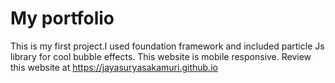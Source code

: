 # My portfolio
This is my first project.I used foundation framework and included particle Js library for cool bubble effects.
This website is mobile responsive.
Review this website at https://jayasuryasakamuri.github.io
